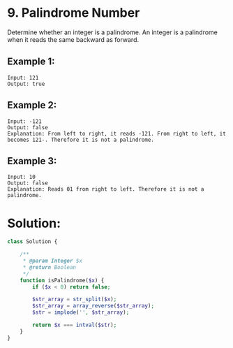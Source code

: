 # 9. Palindrome Number
Determine whether an integer is a palindrome. An integer is a palindrome when it reads the same backward as forward.
## Example 1:
~~~
Input: 121
Output: true
~~~
## Example 2:
~~~
Input: -121
Output: false
Explanation: From left to right, it reads -121. From right to left, it becomes 121-. Therefore it is not a palindrome.
~~~
## Example 3:
~~~
Input: 10
Output: false
Explanation: Reads 01 from right to left. Therefore it is not a palindrome.
~~~

# Solution:
~~~PHP
class Solution {

    /**
     * @param Integer $x
     * @return Boolean
     */
    function isPalindrome($x) {
        if ($x < 0) return false;

        $str_array = str_split($x);
        $str_array = array_reverse($str_array);
        $str = implode('', $str_array);

        return $x === intval($str);
    }
}
~~~